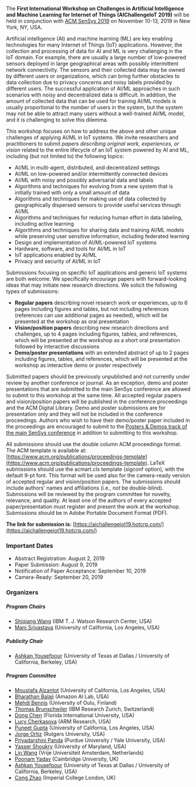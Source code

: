 The **First International Workshop on Challenges in Artificial Intelligence and Machine Learning for Internet of Things (AIChallengeIoT 2019)** will be held in conjunction with [ACM SenSys 2019](http://sensys.acm.org/2019/) on November 10-13, 2019 in New York, NY, USA.

Artificial intelligence (AI) and machine learning (ML) are key enabling technologies for many Internet of Things (IoT) applications. However, the collection and processing of data for AI and ML is very challenging in the IoT domain. For example, there are usually a large number of low-powered sensors deployed in large geographical areas with possibly intermittent network connectivity. The sensors and their collected data may be owned by different users or organizations, which can bring further obstacles to data collection due to privacy concerns and noisy labels provided by different users. The successful application of AI/ML approaches in such scenarios with noisy and decentralized data is difficult. In addition, the amount of collected data that can be used for training AI/ML models is usually proportional to the number of users in the system, but the system may not be able to attract many users without a well-trained AI/ML model, and it is challenging to solve this dilemma.

This workshop focuses on how to address the above and other unique challenges of applying AI/ML in IoT systems. We invite researchers and practitioners to submit *papers describing original work, experiences, or vision* related to the entire lifecycle of an IoT system powered by AI and ML, including (but not limited to) the following topics:
- AI/ML in multi-agent, distributed, and decentralized settings
- AI/ML on low-powered and/or intermittently connected devices
- AI/ML with noisy and possibly adversarial data and labels
- Algorithms and techniques for evolving from a new system that is initially trained with only a small amount of data
- Algorithms and techniques for making use of data collected by geographically dispersed sensors to provide useful services through AI/ML
- Algorithms and techniques for reducing human effort in data labeling, including active learning
- Algorithms and techniques for sharing data and training AI/ML models while preserving user sensitive information, including federated learning
- Design and implementation of AI/ML-powered IoT systems
- Hardware, software, and tools for AI/ML in IoT
- IoT applications enabled by AI/ML
- Privacy and security of AI/ML in IoT

Submissions focusing on specific IoT applications and generic IoT systems are both welcome. We specifically encourage papers with forward-looking ideas that may initiate new research directions. We solicit the following types of submissions:

- **Regular papers** describing novel research work or experiences, up to 6 pages including figures and tables, but not including references (references can use additional pages as needed), which will be presented at the workshop as oral presentation
- **Vision/position papers** describing new research directions and challenges, up to 4 pages including figures, tables, and references, which will be presented at the workshop as a short oral presentation followed by interactive discussions
- **Demo/poster presentations** with an extended abstract of up to 2 pages including figures, tables, and references, which will be presented at the workshop as interactive demo or poster respectively

Submitted papers should be previously unpublished and not currently under review by another conference or journal. As an exception, demo and poster presentations that are submitted to the main SenSys conference are allowed to submit to this workshop at the same time. All accepted regular papers and vision/position papers will be published in the conference proceedings and the ACM Digital Library. Demo and poster submissions are for presentation only and they will not be included in the conference proceedings. Authors who wish to have their demo/poster paper included in the proceedings are encouraged to submit to the [Posters & Demos track of the main SenSys conference](http://sensys.acm.org/2019/demos/) in addition to submitting to this workshop.

All submissions should use the double column ACM proceedings format. The ACM template is available at: [https://www.acm.org/publications/proceedings-template](https://www.acm.org/publications/proceedings-template). LaTeX submissions should use the acmart.cls template (sigconf option), with the default 9-pt font. This format will be used also for the camera-ready version of accepted regular and vision/position papers. The submissions should include authors' names and affiliations (i.e., *not* be double-blind). Submissions will be reviewed by the program committee for novelty, relevance, and quality. At least one of the authors of every accepted paper/presentation must register and present the work at the workshop. Submissions should be in Adobe Portable Document Format (PDF).

**The link for submission is:** [https://aichallengeiot19.hotcrp.com/](https://aichallengeiot19.hotcrp.com/)

### Important Dates
- Abstract Registration: August 2, 2019
- Paper Submission: August 9, 2019
- Notification of Paper Acceptance: September 10, 2019
- Camera-Ready: September 20, 2019 

### Organizers

##### Program Chairs
- [Shiqiang Wang](https://researcher.watson.ibm.com/researcher/view.php?person=us-wangshiq) (IBM T. J. Watson Research Center, USA)
- [Mani Srivastava](https://www.ee.ucla.edu/mani-srivastava/) (University of California, Los Angeles, USA)

##### Publicity Chair
- [Ashkan Yousefpour](http://www.utdallas.edu/~ashkan/) (University of Texas at Dallas / University of California, Berkeley, USA)

##### Program Committee
- [Moustafa Alzantot](http://web.cs.ucla.edu/~malzantot/) (University of California, Los Angeles, USA)
- [Bharathan Balaji](https://www.synergylabs.org/bharath/) (Amazon AI Lab, USA)
- [Mehdi Bennis](https://sites.google.com/view/dr-mehdi-bennis/home) (University of Oulu, Finland)
- [Thomas Brunschwiler](https://researcher.watson.ibm.com/researcher/view.php?person=zurich-TBR) (IBM Research Zurich, Switzerland)
- [Dong Chen](http://users.cis.fiu.edu/~dochen/index.html) (Florida International University, USA)
- [Lucy Cherkasova](http://www.jahrhundert.net/lucy_cherkasova.html) (ARM Research, USA)
- [Puneet Gupta](http://www.seas.ucla.edu/~puneet/) (University of California, Los Angeles, USA)
- [Jorge Ortiz](https://jortizcs.github.io/) (Rutgers University, USA)
- [Priyadarshini Panda](https://web.ics.purdue.edu/~pandap/) (Purdue University / Yale University, USA)
- [Yasser Shoukry](https://rcpsl.ece.umd.edu/people/yshoukry) (University of Maryland, USA)
- [Lin Wang](http://linwang.info/) (Vrije Universiteit Amsterdam, Netherlands)
- [Poonam Yadav](https://www.cl.cam.ac.uk/~py236/) (Cambridge University, UK)
- [Ashkan Yousefpour](http://www.utdallas.edu/~ashkan/) (University of Texas at Dallas / University of California, Berkeley, USA)
- [Cong Zhao](https://wp.doc.ic.ac.uk/aese/person/cong-zhao/) (Imperial College London, UK)
